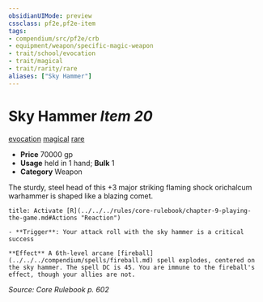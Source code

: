 ```yaml
---
obsidianUIMode: preview
cssclass: pf2e,pf2e-item
tags:
- compendium/src/pf2e/crb
- equipment/weapon/specific-magic-weapon 
- trait/school/evocation
- trait/magical
- trait/rarity/rare
aliases: ["Sky Hammer"]
---
```

# Sky Hammer *Item 20*  
[evocation](evocation.md)  [magical](magical.md)  [rare](rare.md)  

- **Price** 70000 gp
- **Usage** held in 1 hand; **Bulk** 1
- **Category** Weapon

The sturdy, steel head of this +3 major striking flaming shock orichalcum warhammer is shaped like a blazing comet.

```ad-embed-ability
title: Activate [R](../../../rules/core-rulebook/chapter-9-playing-the-game.md#Actions "Reaction")

- **Trigger**: Your attack roll with the sky hammer is a critical success

**Effect** A 6th-level arcane [fireball](../../../compendium/spells/fireball.md) spell explodes, centered on the sky hammer. The spell DC is 45. You are immune to the fireball's effect, though your allies are not.
```

*Source: Core Rulebook p. 602*
